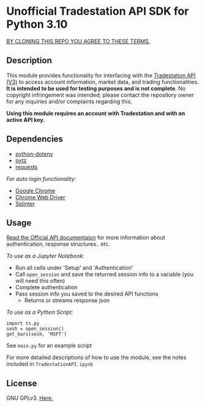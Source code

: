 # Unofficial Tradestation API SDK for Python 3.10

[BY CLONING THIS REPO YOU AGREE TO THESE TERMS.](https://github.com/al-gladkow/Unofficial-Tradestation-API-SDK-for-Python-3.10/blob/main/warning.txt)

## Description
This module provides functionality for interfacing with the [Tradestation API (V3)](https://www.tradestation.com/platforms-and-tools/trading-api/) to access account information, market data, and trading functionalities. **It is intended to be used for testing purposes and is not complete**. No copyright infringement was intended; please contact the repository owner for any inquiries and/or complaints regarding this.

**Using this module requires an account with Tradestation and with an active API key.**

## Dependencies

* [python-dotenv](https://pypi.org/project/python-dotenv/)
* [pytz](https://pypi.org/project/pytz/)
* [requests](https://pypi.org/project/requests/)

*For auto login functionality:*<br>

* [Google Chrome](https://www.google.com/chrome/index.html)
* [Chrome Web Driver](https://sites.google.com/chromium.org/driver/downloads)
* [Splinter](https://splinter.readthedocs.io/en/latest/install.html)

## Usage

[Read the Official API documentaion](https://api.tradestation.com/docs/) for more information about authentication, response structures.. etc.

*To use as a Jupyter Notebook:*
* Run all cells under 'Setup' and 'Authentication'
* Call `open_session` and save the returned session info to a variable (you will need this often)
* Complete authentication
* Pass session info you saved to the desired API functions
  * Returns or streams response json

*To use as a Python Script:*

`import ts.py`<br>
`sesh = open_session()`<br>
`get_bars(sesh, 'MSFT')`

See `main.py` for an example script

For more detailed descriptions of how to use the module, see the notes included in `TradestationAPI.ipynb`<br>

## License
GNU GPLv3. [Here.](https://github.com/al-gladkow/Unofficial-Tradestation-API-SDK-for-Python-3.10/blob/main/LICENSE)